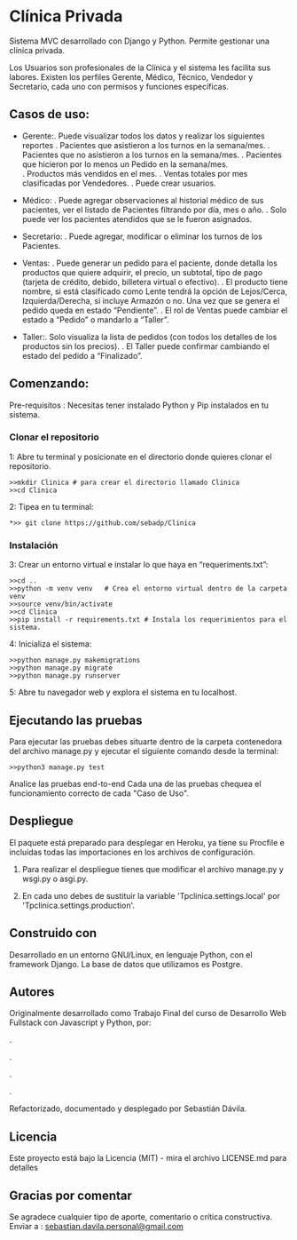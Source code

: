 # Clínica Privada
Sistema MVC desarrollado con Django y Python.
Permite gestionar una clínica privada.

Los Usuarios son profesionales de la Clínica y el sistema les facilita sus labores.
Existen los perfiles Gerente, Médico, Técnico, Vendedor y Secretario, cada uno con permisos y funciones específicas.

## Casos de uso:
* Gerente:. Puede visualizar todos los datos y realizar los siguientes reportes 
	. Pacientes que asistieron a los turnos en la semana/mes. 
	. Pacientes que no asistieron a los turnos en la semana/mes. 
	. Pacientes que hicieron por lo menos un Pedido en la semana/mes.        			
	. Productos más vendidos en el mes. 
	. Ventas totales por mes clasificadas por Vendedores.
	. Puede crear usuarios.
        		
* Médico:
	. Puede agregar observaciones al historial médico de sus pacientes, ver el listado de Pacientes filtrando por día, mes o año.
	. Solo puede ver los pacientes atendidos que se le fueron asignados.
 			
* Secretario:
. Puede agregar, modificar o eliminar los turnos de los Pacientes.
	
* Ventas:	. Puede generar un pedido para el paciente, donde detalla los productos que quiere adquirir, el precio, un subtotal, tipo de pago (tarjeta de crédito, debido, billetera virtual o efectivo).
	. El producto tiene nombre, si está clasificado como Lente tendrá la opción de Lejos/Cerca, Izquierda/Derecha, si incluye Armazón o no.
 			Una vez que se genera el pedido queda en estado “Pendiente”.
	. El rol de Ventas puede cambiar el estado a “Pedido” o mandarlo a “Taller”.
 	
* Taller:. Solo visualiza la lista de pedidos (con todos los detalles de los productos sin los precios).
	. El Taller puede confirmar cambiando el estado del pedido a “Finalizado”.

## Comenzando: 
Pre-requisitos : Necesitas tener instalado Python y Pip instalados en tu sistema.

### Clonar el repositorio 

1: Abre tu terminal y posicionate en el directorio donde quieres clonar el repositorio.
	
	>>mkdir Clinica # para crear el directorio llamado Clinica
	>>cd Clinica

2: Tipea en tu terminal:
	
	*>> git clone https://github.com/sebadp/Clinica

### Instalación 

3: Crear un entorno virtual e instalar lo que haya en “requeriments.txt”:

	>>cd ..
	>>python -m venv venv   # Crea el entorno virtual dentro de la carpeta venv
	>>source venv/bin/activate
	>>cd Clinica
	>>pip install -r requirements.txt # Instala los requerimientos para el sistema.

4: Inicializa el sistema:

	>>python manage.py makemigrations
	>>python manage.py migrate
	>>python manage.py runserver

5: Abre tu navegador web y explora el sistema en tu localhost.

## Ejecutando las pruebas 

Para ejecutar las pruebas debes situarte dentro de la carpeta contenedora del archivo manage.py y ejecutar el siguiente comando desde la terminal:

	>>python3 manage.py test

Analice las pruebas end-to-end 
Cada una de las pruebas chequea el funcionamiento correcto de cada "Caso de Uso".

## Despliegue 

El paquete está preparado para desplegar en Heroku, ya tiene su Procfile e incluídas todas las importaciones en los archivos de configuración.

1. Para realizar el despliegue tienes que modificar el archivo manage.py y wsgi.py o asgi.py.

2. En cada uno debes de sustituir la variable 'Tpclinica.settings.local'  por 'Tpclinica.settings.production'.

## Construido con 

Desarrollado en un entorno GNU/Linux, en lenguaje Python, con el framework Django. 
La base de datos que utilizamos es Postgre.

## Autores 

Originalmente desarrollado como Trabajo Final del curso de Desarrollo Web Fullstack con Javascript y Python, por: 

.

.

.

.

Refactorizado, documentado y desplegado por Sebastián Dávila.

## Licencia 

Este proyecto está bajo la Licencia (MIT) - mira el archivo LICENSE.md para detalles

## Gracias por comentar 

Se agradece cualquier tipo de aporte, comentario o crítica constructiva. Enviar a :  sebastian.davila.personal@gmail.com
